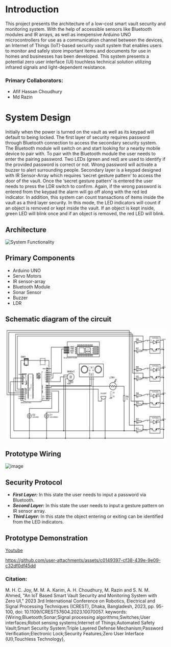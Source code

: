 # Introduction
This project presents the architecture of a low-cost smart vault security and monitoring system. With the help of accessible sensors like Bluetooth modules and IR arrays, as well as inexpensive Arduino UNO microcontrollers for use as a communication channel between the devices, an Internet of Things (IoT)-based security vault system that enables users to monitor and safely store important items and documents for use in homes and businesses has been developed. This system presents a potential zero user interface (UI) touchless technical solution utilizing infrared signals and light-dependent resistance.

### Primary Collaborators:
- Afif Hassan Choudhury
- Md Razin

# System Design
Initially when the power is turned on the vault as well as its keypad will default to being locked. The first layer of security requires password through Bluetooth connection to access the secondary security system. The Bluetooth module will switch on and start looking for a nearby mobile device to pair with. To pair with the Bluetooth module the user needs to enter the pairing password. Two LEDs (green and red) are used to identify if the provided password is correct or not. Wrong password will activate a buzzer to alert surrounding people. Secondary layer is a keypad designed with IR Sensor-Array which requires ‘secret gesture pattern’ to access the door of the vault. Once the ‘secret gesture pattern’ is entered the user needs to press the LDR switch to confirm. Again, if the wrong password is entered from the keypad the alarm will go off along with the red led indicator. In addition, this system can count transactions of items inside the vault as a third layer security. In this mode, the LED indicators will count if an object is removed or kept inside the vault. If an object is kept inside, green LED will blink once and if an object is removed, the red LED will blink.

## Architecture

![System Functionality](https://github.com/user-attachments/assets/76c23ca0-8301-4e2f-b03e-ca3f6b3ce75b)

## Primary Components
-	Arduino UNO
-	Servo Motors
-	IR sensor-array
-	Bluetooth Module
-	Sonar Sensor
-	Buzzer
-	LDR

## Schematic diagram of the circuit
![Project Diagram](Diagrams/Circuit.png)

## Prototype Wiring
![image](https://github.com/user-attachments/assets/5b5d8c73-4b88-4ae2-a27d-7592b9817886)

## Security Protocol
- ***First Layer:*** In this state the user needs to input a password via Bluetooth.
- ***Second Layer:*** In this state the user needs to input a gesture pattern on IR sensor array.
- ***Third Layer:*** In this state the object entering or exiting can be identified from the LED indicators.

## Prototype Demonstration

[Youtube](https://www.youtube.com/watch?v=dNWjNGSZIJ8)


https://github.com/user-attachments/assets/c0149397-cf38-439e-9e09-c32df0df45dd

### Citation:
M. H. C. Joy, M. M. A. Karim, A. H. Choudhury, M. Razin and S. N. M. Ahmed, "An IoT Based Smart Vault Security and Monitoring System with Zero UI," 2023 3rd International Conference on Robotics, Electrical and Signal Processing Techniques (ICREST), Dhaka, Bangladesh, 2023, pp. 95-100, doi: 10.1109/ICREST57604.2023.10070057. keywords: {Wiring;Bluetooth;Sonar;Signal processing algorithms;Switches;User interfaces;Robot sensing systems;Internet of Things;Automated Safety Vault;Smart Security System;Triple Layered Defense Mechanism;Password Verification;Electronic Lock;Security Features;Zero User Interface (UI);Touchless Technology},



